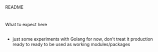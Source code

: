 README
#

What to expect here
##

* just some experiments with Golang for now, don't treat it production ready to ready to be used as working modules/packages

